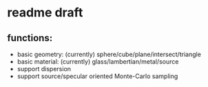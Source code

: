 # readme draft

## functions:

- basic geometry: (currently) sphere/cube/plane/intersect/triangle
- basic material: (currently) glass/lambertian/metal/source
- support dispersion
- support source/specular oriented Monte-Carlo sampling